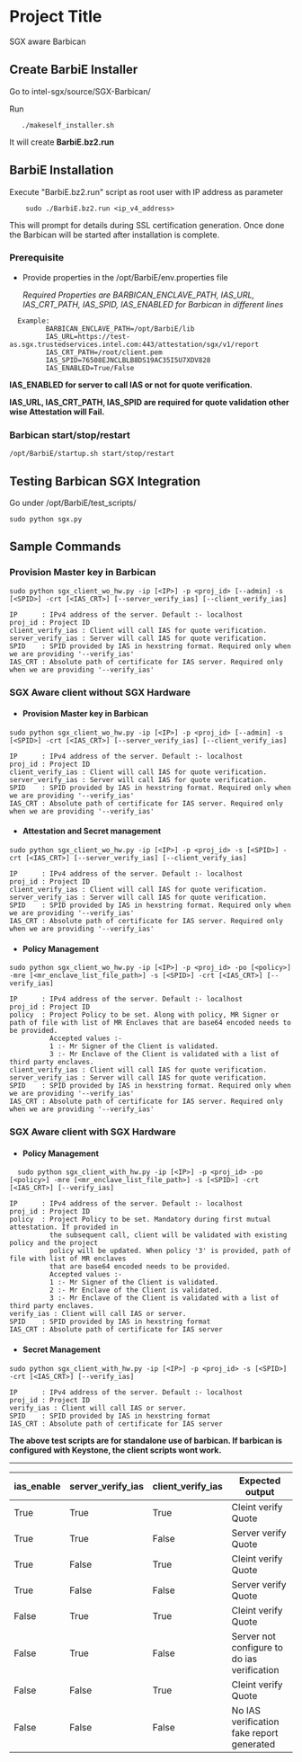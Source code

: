 # Project Title

SGX aware Barbican

## Create BarbiE Installer

Go to intel-sgx/source/SGX-Barbican/

Run
 
```
   ./makeself_installer.sh
```

It will create **BarbiE.bz2.run**

## BarbiE Installation

Execute "BarbiE.bz2.run" script as root user with IP address as parameter

```
    sudo ./BarbiE.bz2.run <ip_v4_address>
```

This will prompt for details during SSL certification generation.
Once done the Barbican will be started after installation is complete.

### Prerequisite

* Provide properties in the /opt/BarbiE/env.properties file

  *Required Properties are BARBICAN_ENCLAVE_PATH, IAS_URL, IAS_CRT_PATH, IAS_SPID, IAS_ENABLED for Barbican in different lines*

```
  Example:
         BARBICAN_ENCLAVE_PATH=/opt/BarbiE/lib
         IAS_URL=https://test-as.sgx.trustedservices.intel.com:443/attestation/sgx/v1/report
         IAS_CRT_PATH=/root/client.pem
         IAS_SPID=76508EJNCLBLB8DS19AC35I5U7XDV828
         IAS_ENABLED=True/False
```

**IAS_ENABLED for server to call IAS or not for quote verification.**

**IAS_URL, IAS_CRT_PATH, IAS_SPID are required for quote validation other wise Attestation will Fail.**

### Barbican start/stop/restart

```
/opt/BarbiE/startup.sh start/stop/restart
```

## Testing Barbican SGX Integration

Go under /opt/BarbiE/test_scripts/

```
sudo python sgx.py
```

## Sample Commands

###  Provision Master key in Barbican

```
sudo python sgx_client_wo_hw.py -ip [<IP>] -p <proj_id> [--admin] -s [<SPID>] -crt [<IAS_CRT>] [--server_verify_ias] [--client_verify_ias]
```

    IP      : IPv4 address of the server. Default :- localhost
    proj_id : Project ID
    client_verify_ias : Client will call IAS for quote verification.
    server_verify_ias : Server will call IAS for quote verification.
    SPID    : SPID provided by IAS in hexstring format. Required only when we are providing '--verify_ias'
    IAS_CRT : Absolute path of certificate for IAS server. Required only when we are providing '--verify_ias'

### SGX Aware client without SGX Hardware

* #### Provision Master key in Barbican

```
sudo python sgx_client_wo_hw.py -ip [<IP>] -p <proj_id> [--admin] -s [<SPID>] -crt [<IAS_CRT>] [--server_verify_ias] [--client_verify_ias]
```

    IP      : IPv4 address of the server. Default :- localhost
    proj_id : Project ID
    client_verify_ias : Client will call IAS for quote verification.
    server_verify_ias : Server will call IAS for quote verification.
    SPID    : SPID provided by IAS in hexstring format. Required only when we are providing '--verify_ias'
    IAS_CRT : Absolute path of certificate for IAS server. Required only when we are providing '--verify_ias'

* #### Attestation and Secret management

```
sudo python sgx_client_wo_hw.py -ip [<IP>] -p <proj_id> -s [<SPID>] -crt [<IAS_CRT>] [--server_verify_ias] [--client_verify_ias]
```

    IP      : IPv4 address of the server. Default :- localhost
    proj_id : Project ID
    client_verify_ias : Client will call IAS for quote verification.
    server_verify_ias : Server will call IAS for quote verification.
    SPID    : SPID provided by IAS in hexstring format. Required only when we are providing '--verify_ias'
    IAS_CRT : Absolute path of certificate for IAS server. Required only when we are providing '--verify_ias'

* #### Policy Management

```
sudo python sgx_client_wo_hw.py -ip [<IP>] -p <proj_id> -po [<policy>] -mre [<mr_enclave_list_file_path>] -s [<SPID>] -crt [<IAS_CRT>] [--verify_ias]
```

    IP      : IPv4 address of the server. Default :- localhost
    proj_id : Project ID
    policy  : Project Policy to be set. Along with policy, MR Signer or path of file with list of MR Enclaves that are base64 encoded needs to be provided.
              Accepted values :-
              1 :- Mr Signer of the Client is validated.
              3 :- Mr Enclave of the Client is validated with a list of third party enclaves.
    client_verify_ias : Client will call IAS for quote verification.
    server_verify_ias : Server will call IAS for quote verification.
    SPID    : SPID provided by IAS in hexstring format. Required only when we are providing '--verify_ias'
    IAS_CRT : Absolute path of certificate for IAS server. Required only when we are providing '--verify_ias'

###  SGX Aware client with SGX Hardware

* #### Policy Management

```
  sudo python sgx_client_with_hw.py -ip [<IP>] -p <proj_id> -po [<policy>] -mre [<mr_enclave_list_file_path>] -s [<SPID>] -crt [<IAS_CRT>] [--verify_ias]
```

    IP      : IPv4 address of the server. Default :- localhost
    proj_id : Project ID   
    policy  : Project Policy to be set. Mandatory during first mutual attestation. If provided in
              the subsequent call, client will be validated with existing policy and the project 
              policy will be updated. When policy '3' is provided, path of file with list of MR enclaves
              that are base64 encoded needs to be provided.
              Accepted values :-
              1 :- Mr Signer of the Client is validated.
              2 :- Mr Enclave of the Client is validated.
              3 :- Mr Enclave of the Client is validated with a list of third party enclaves.
    verify_ias : Client will call IAS or server.
    SPID    : SPID provided by IAS in hexstring format
    IAS_CRT : Absolute path of certificate for IAS server

* #### Secret Management

```
sudo python sgx_client_with_hw.py -ip [<IP>] -p <proj_id> -s [<SPID>] -crt [<IAS_CRT>] [--verify_ias]
```

    IP      : IPv4 address of the server. Default :- localhost
    proj_id : Project ID
    verify_ias : Client will call IAS or server.
    SPID    : SPID provided by IAS in hexstring format
    IAS_CRT : Absolute path of certificate for IAS server


**The above test scripts are for standalone use of barbican. If barbican is configured with Keystone, the client scripts wont work.**


----------------------------------------------------------------------------------------------------------

ias_enable  | server_verify_ias | client_verify_ias | Expected output |
----------- | ----------------- | ----------------- |---------------- |
True        | True              | True              | Cleint verify Quote |
True        | True              | False             | Server verify Quote |
True        | False             | True              | Cleint verify Quote |
True        | False             | False             | Server verify Quote |
False       | True              | True              | Cleint verify Quote |
False       | True              | False             | Server not configure to do ias verification |
False       | False             | True              | Cleint verify Quote |
False       | False             | False             | No IAS verification fake report generated  |
